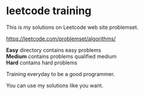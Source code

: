 # leetcode training

This is my solutions on Leetcode web site problemset.

https://leetcode.com/problemset/algorithms/

<b>Easy</b> directory contains easy problems<br/>
<b>Medium</b> contains problems qualified medium<br/>
<b>Hard</b> contains hard problems<br/>

Training everyday to be a good programmer.

You can use my solutions like you want.
